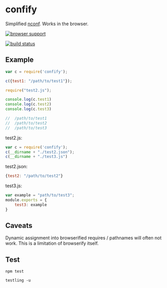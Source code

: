 # confify

Simplified [nconf](https://github.com/flatiron/nconf). Works in the browser.

[![browser support](http://ci.testling.com/cellvia/node-confify.png)](http://ci.testling.com/cellvia/node-confify)

[![build status](https://secure.travis-ci.org/cellvia/node-confify.png)](http://travis-ci.org/cellvia/node-confify)


## Example

```javascript
var c = require('confify');

c({test1: "/path/to/test1"});

require("test2.js");

console.log(c.test1)
console.log(c.test2)
console.log(c.test3)

//  /path/to/test1
//  /path/to/test2
//  /path/to/test3
```

test2.js:
```javascript
var c = require('confify');
c(__dirname + "./test2.json");
c(__dirname + "./test3.js")
```

test2.json:
```javascript
{test2: "/path/to/test2"}
```

test3.js:
```javascript
var example = "path/to/test3";
module.exports = {
	test3: example	
}
```

## Caveats
Dynamic assignment into browserified requires / pathnames will often not work.  This is a limitation of browserify itself.

## Test

`npm test`

`testling -u`
